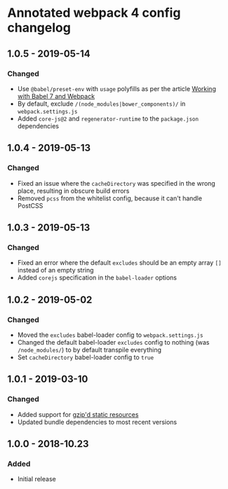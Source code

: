 # Annotated webpack 4 config changelog

## 1.0.5 - 2019-05-14
### Changed
* Use `@babel/preset-env` with `usage` polyfills as per the article [Working with Babel 7 and Webpack](https://www.thebasement.be/working-with-babel-7-and-webpack/#a-cleaner-approach)
* By default, exclude `/(node_modules|bower_components)/` in `webpack.settings.js`
* Added `core-js@2` and `regenerator-runtime` to the `package.json` dependencies

## 1.0.4 - 2019-05-13
### Changed
* Fixed an issue where the `cacheDirectory` was specified in the wrong place, resulting in obscure build errors
* Removed `pcss` from the whitelist config, because it can't handle PostCSS

## 1.0.3 - 2019-05-13
### Changed
* Fixed an error where the default `excludes` should be an empty array `[]` instead of an empty string
* Added `corejs` specification in the `babel-loader` options

## 1.0.2 - 2019-05-02
### Changed
* Moved the `excludes` babel-loader config to `webpack.settings.js`
* Changed the default babel-loader `excludes` config to nothing (was `/node_modules/`) to by default transpile everything
* Set `cacheDirectory` babel-loader config to `true`

## 1.0.1 - 2019-03-10
### Changed
* Added support for [gzip'd static resources](https://medium.com/@selvaganesh93/how-to-serve-webpack-gzipped-file-in-production-using-nginx-692eadbb9f1c)
* Updated bundle dependencies to most recent versions

## 1.0.0 - 2018-10.23
### Added
- Initial release
